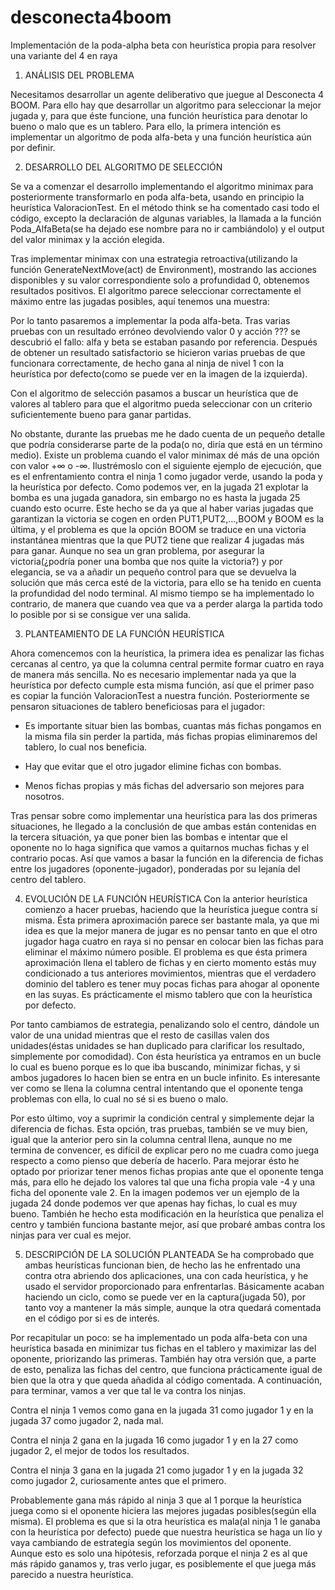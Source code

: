 # desconecta4boom
Implementación de la poda-alpha beta con heurística propia para resolver una variante del 4 en raya

1. ANÁLISIS DEL PROBLEMA

Necesitamos desarrollar un agente deliberativo que juegue al Desconecta 4 BOOM. Para ello hay que desarrollar un algoritmo para seleccionar la mejor jugada y, para que éste funcione, una función heurística para denotar lo bueno o malo que es un tablero. Para ello, la primera intención es implementar un algoritmo de poda alfa-beta y una función heurística aún por definir.

2. DESARROLLO DEL ALGORITMO DE SELECCIÓN

Se va a comenzar el desarrollo implementando el algoritmo minimax para posteriormente transformarlo en poda alfa-beta, usando en principio la heurística ValoracionTest. En el método think se ha comentado casi todo el código, excepto la declaración de algunas variables, la llamada a la función Poda_AlfaBeta(se ha dejado ese nombre para no ir cambiándolo) y el output del valor minimax y la acción elegida.

Tras implementar minimax con una estrategia retroactiva(utilizando la función GenerateNextMove(act) de Environment), mostrando las acciones disponibles y su valor correspondiente solo a profundidad 0, obtenemos resultados positivos. El algoritmo parece seleccionar correctamente el máximo entre las jugadas posibles, aquí tenemos una muestra:

Por lo tanto pasaremos a implementar la poda alfa-beta. Tras varias pruebas con un resultado erróneo devolviendo valor 0 y acción ??? se descubrió el fallo: alfa y beta se estaban pasando por referencia. Después de obtener un resultado satisfactorio se hicieron varias pruebas de que funcionara correctamente, de hecho gana al ninja de nivel 1 con la heurística por defecto(como se puede ver en la imagen de la izquierda).

Con el algoritmo de selección pasamos a buscar un heurística que de valores al tablero para que el algoritmo pueda seleccionar con un criterio suficientemente bueno para ganar partidas.

No obstante, durante las pruebas me he dado cuenta de un pequeño detalle que podría considerarse parte de la poda(o no, diría que está en un término medio). Existe un problema cuando el valor minimax dé más de una opción con valor +∞ o -∞. Ilustrémoslo con el siguiente ejemplo de ejecución, que es el enfrentamiento contra el ninja 1 como jugador verde, usando la poda y la heurística por defecto.
Como podemos ver, en la jugada 21 explotar la bomba es una jugada ganadora, sin embargo no es hasta la jugada 25 cuando esto ocurre. Este hecho se da ya que al haber varias jugadas que garantizan la victoria se cogen en orden PUT1,PUT2,…,BOOM y BOOM es la última, y el problema es que la opción BOOM se traduce en una victoria instantánea mientras que la que PUT2 tiene que realizar 4 jugadas más para ganar. Aunque no sea un gran problema, por asegurar la victoria(¿podría poner una bomba que nos quite la victoria?) y por elegancia, se va a añadir un pequeño control para que se devuelva la solución que más cerca esté de la victoria, para ello se ha tenido en cuenta la profundidad del nodo terminal. Al mismo tiempo se ha implementado lo contrario, de manera que cuando vea que va a perder alarga la partida todo lo posible por si se consigue ver una salida.

3. PLANTEAMIENTO DE LA FUNCIÓN HEURÍSTICA

Ahora comencemos con la heurística, la primera idea es penalizar las fichas cercanas al centro, ya que la columna central permite formar cuatro en raya de manera más sencilla. No es necesario implementar nada ya que la heurística por defecto cumple esta misma función, así que el primer paso es copiar la función ValoracionTest a nuestra función. Posteriormente se pensaron situaciones de tablero beneficiosas para el jugador:

- Es importante situar bien las bombas, cuantas más fichas pongamos en la misma fila sin perder la partida, más fichas propias eliminaremos del tablero, lo cual nos beneficia.

- Hay que evitar que el otro jugador elimine fichas con bombas.

- Menos fichas propias y más fichas del adversario son mejores para nosotros.

Tras pensar sobre como implementar una heurística para las dos primeras situaciones, he llegado a la conclusión de que ambas están contenidas en la tercera situación, ya que poner bien las bombas e intentar que el oponente no lo haga significa que vamos a quitarnos muchas fichas y el contrario pocas. Así que vamos a basar la función en la diferencia de fichas entre los jugadores (oponente-jugador), ponderadas por su lejanía del centro del tablero.

4. EVOLUCIÓN DE LA FUNCIÓN HEURÍSTICA
Con la anterior heurística comienzo a hacer pruebas, haciendo que la heurística juegue contra sí misma. Ésta primera aproximación parece ser bastante mala, ya que mi idea es que la mejor manera de jugar es no pensar tanto en que el otro jugador haga cuatro en raya si no pensar en colocar bien las fichas para eliminar el máximo número posible. El problema es que ésta primera aproximación llena el tablero de fichas y en cierto momento estás muy condicionado a tus anteriores movimientos, mientras que el verdadero dominio del tablero es tener muy pocas fichas para ahogar al oponente en las suyas. Es prácticamente el mismo tablero que con la heurística por defecto.

Por tanto cambiamos de estrategia, penalizando solo el centro, dándole un valor de una unidad mientras que el resto de casillas valen dos unidades(éstas unidades se han duplicado para clarificar los resultado, simplemente por comodidad). Con ésta heurística ya entramos en un bucle lo cual es bueno porque es lo que iba buscando, minimizar fichas, y si ambos jugadores lo hacen bien se entra en un bucle infinito. Es interesante ver como se llena la columna central intentando que el oponente tenga problemas con ella, lo cual no sé si es bueno o malo.

Por esto último, voy a suprimir la condición central y simplemente dejar la diferencia de fichas. Esta opción, tras pruebas, también se ve muy bien, igual que la anterior pero sin la columna central llena, aunque no me termina de convencer, es difícil de explicar pero no me cuadra como juega respecto a como pienso que debería de hacerlo. Para mejorar ésto he optado por priorizar tener menos fichas propias ante que el oponente tenga más, para ello he dejado los valores tal que una ficha propia vale -4 y una ficha del oponente vale 2. En la imagen podemos ver un ejemplo de la jugada 24 donde podemos ver que apenas hay fichas, lo cual es muy bueno. También he hecho esta modificación en la heurística que penaliza el centro y también funciona bastante mejor, así que probaré ambas contra los ninjas para ver cual es mejor.

5. DESCRIPCIÓN DE LA SOLUCIÓN PLANTEADA
Se ha comprobado que ambas heurísticas funcionan bien, de hecho las he enfrentado una contra otra abriendo dos aplicaciones, una con cada heurística, y he usado el servidor proporcionado para enfrentarlas. Básicamente acaban haciendo un ciclo, como se puede ver en la captura(jugada 50), por tanto voy a mantener la más simple, aunque la otra quedará comentada en el código por si es de interés.

Por recapitular un poco: se ha implementado un poda alfa-beta con una heurística basada en minimizar tus fichas en el tablero y maximizar las del oponente, priorizando las primeras. También hay otra versión que, a parte de esto, penaliza las fichas del centro, que funciona prácticamente igual de bien que la otra y que queda añadida al código comentada.
A continuación, para terminar, vamos a ver que tal le va contra los ninjas.




Contra el ninja 1 vemos como gana en la jugada 31 como jugador 1 y en la jugada 37 como jugador 2, nada mal.






Contra el ninja 2 gana en la jugada 16 como jugador 1 y en la 27 como jugador 2, el mejor de todos los resultados.






Contra el ninja 3 gana en la jugada 21 como jugador 1 y en la jugada 32 como jugador 2, curiosamente antes que el primero.






Probablemente gana más rápido al ninja 3 que al 1 porque la heurística juega como si el oponente hiciera las mejores jugadas posibles(según ella misma). El problema es que si la otra heurística es mala(al ninja 1 le ganaba con la heurística por defecto) puede que nuestra heurística se haga un lío y vaya cambiando de estrategia según los movimientos del oponente. Aunque esto es solo una hipótesis, reforzada porque el ninja 2 es al que más rápido ganamos y, tras verlo jugar, es posiblemente el que juega más parecido a nuestra heurística.
